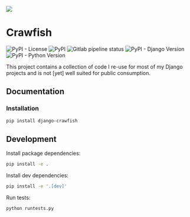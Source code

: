 ![](https://res.cloudinary.com/dmuligbfy/image/upload/v1606952266/Crawfish/crawfish.png)

# Crawfish
![PyPI - License](https://img.shields.io/pypi/l/django-crawfish)
![PyPI](https://img.shields.io/pypi/v/django-crawfish)
![Gitlab pipeline status](https://img.shields.io/gitlab/pipeline/crawfordleeds/crawfish)
![PyPI - Django Version](https://img.shields.io/pypi/djversions/django-crawfish)
![PyPI - Python Version](https://img.shields.io/pypi/pyversions/django-crawfish)

This project contains a collection of code I re-use for most of my Django projects and is not [yet] well suited
for public consumption.

## Documentation

### Installation

```bash
pip install django-crawfish
```

## Development

Install package dependencies:

```bash
pip install -e .
```

Install dev dependencies:

```bash
pip install -e '.[dev]'
```

Run tests:

```bash
python runtests.py

```
